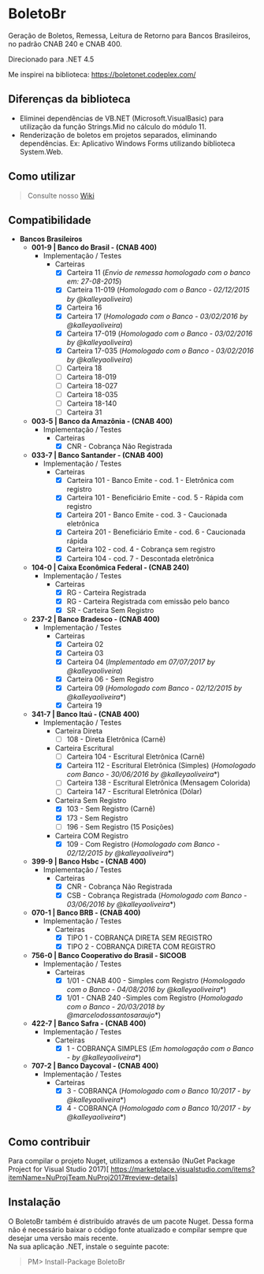 ﻿BoletoBr
==========

Geração de Boletos, Remessa, Leitura de Retorno para Bancos Brasileiros, no padrão CNAB 240 e CNAB 400.

Direcionado para .NET 4.5

Me inspirei na biblioteca: https://boletonet.codeplex.com/

## Diferenças da biblioteca
- Eliminei dependências de VB.NET (Microsoft.VisualBasic) para utilização da função Strings.Mid no cálculo do módulo 11.
- Renderização de boletos em projetos separados, eliminando dependências. Ex: Aplicativo Windows Forms utilizando biblioteca System.Web.

## Como utilizar

> Consulte nosso [Wiki](https://github.com/TimeShareSolucoes/boletobr/wiki)

## Compatibilidade

- <b>Bancos Brasileiros</b>
	- <b>001-9 | Banco do Brasil - (CNAB 400)</b>
		- Implementação / Testes
			- Carteiras
				- [x] Carteira 11 		(*Envio de remessa homologado com o banco em: 27-08-2015*)
				- [x] Carteira 11-019 	(*Homologado com o Banco - 02/12/2015 by @kalleyaoliveira*)
				- [x] Carteira 16
				- [x] Carteira 17		(*Homologado com o Banco - 03/02/2016 by @kalleyaoliveira*)
				- [x] Carteira 17-019 	(*Homologado com o Banco - 03/02/2016 by @kalleyaoliveira*)
				- [x] Carteira 17-035 	(*Homologado com o Banco - 03/02/2016 by @kalleyaoliveira*)
				- [ ] Carteira 18
				- [ ] Carteira 18-019
				- [ ] Carteira 18-027
				- [ ] Carteira 18-035
				- [ ] Carteira 18-140
				- [ ] Carteira 31
	- <b>003-5 | Banco da Amazônia - (CNAB 400)</b>
		- Implementação / Testes
			- Carteiras
				- [x] CNR - Cobrança Não Registrada
	- <b>033-7 | Banco Santander - (CNAB 400)</b>
		- Implementação / Testes
			- Carteiras
				- [x] Carteira 101 - Banco Emite - cod. 1 - Eletrônica com registro
                - [x] Carteira 101 - Beneficiário Emite - cod. 5 - Rápida com registro
                - [x] Carteira 201 - Banco Emite - cod. 3 - Caucionada eletrônica
                - [x] Carteira 201 - Beneficiário Emite - cod. 6 - Caucionada rápida
                - [x] Carteira 102 - cod. 4 - Cobrança sem registro
                - [x] Carteira 104 - cod. 7 - Descontada eletrônica
	- <b>104-0 | Caixa Econômica Federal - (CNAB 240)</b>
		- Implementação / Testes 
			- Carteiras
				- [x] RG - Carteira Registrada 
				- [x] RG - Carteira Registrada com emissão pelo banco 
				- [x] SR - Carteira Sem Registro 
	- <b>237-2 | Banco Bradesco - (CNAB 400)</b>
		- Implementação / Testes
			- Carteiras
				- [x] Carteira 02
				- [x] Carteira 03
				- [x] Carteira 04 (*Implementado em 07/07/2017 by @kalleyaoliveira*)
				- [x] Carteira 06 - Sem Registro
				- [x] Carteira 09 (*Homologado com Banco - 02/12/2015 by @kalleyaoliveira**)
				- [x] Carteira 19
	- <b>341-7 | Banco Itaú - (CNAB 400)</b>
		- Implementação / Testes 
			- Carteira Direta
				- [ ] 108 - Direta Eletrônica (Carnê) 
			- Carteira Escritural
				- [ ] Carteira 104 - Escritural Eletrônica (Carnê)
				- [x] Carteira 112 - Escritural Eletrônica (Simples) (*Homologado com Banco - 30/06/2016 by @kalleyaoliveira**)
				- [ ] Carteira 138 - Escritural Eletrônica (Mensagem Colorida)
				- [ ] Carteira 147 - Escritural Eletrônica (Dólar)
			- Carteira Sem Registro
				- [x] 103 - Sem Registro (Carnê)
				- [x] 173 - Sem Registro
				- [ ] 196 - Sem Registro (15 Posições)
			- Carteira COM Registro
				- [x] 109 - Com Registro (*Homologado com Banco - 02/12/2015 by @kalleyaoliveira**)
	- <b>399-9 | Banco Hsbc - (CNAB 400)</b>
		- Implementação / Testes
			- Carteiras
				- [x] CNR - Cobrança Não Registrada
				- [x] CSB - Cobrança Registrada (*Homologado com Banco - 03/06/2016 by @kalleyaoliveira**)
	- <b>070-1 | Banco BRB - (CNAB 400)</b>
		- Implementação / Testes
			- Carteiras
				- [x] TIPO 1 - COBRANÇA DIRETA SEM REGISTRO				
				- [x] TIPO 2 - COBRANÇA DIRETA COM REGISTRO
	- <b>756-0 | Banco Cooperativo do Brasil - SICOOB</b>
		- Implementação / Testes
			- Carteiras
				- [x] 1/01 - CNAB 400 - Simples com Registro (*Homologado com o Banco - 04/08/2016 by @kalleyaoliveira**)
				- [x] 1/01 - CNAB 240 -Simples com Registro (*Homologado com o Banco - 20/03/2018 by @marcelodossantosaraujo**)
	- <b>422-7 | Banco Safra - (CNAB 400)</b>
		- Implementação / Testes
			- Carteiras
				- [x] 1 - COBRANÇA SIMPLES (*Em homologação com o Banco - by @kalleyaoliveira**)
	- <b>707-2 | Banco Daycoval - (CNAB 400)</b>
		- Implementação / Testes
			- Carteiras
				- [x] 3 - COBRANÇA (*Homologado com o Banco 10/2017 - by @kalleyaoliveira**)
				- [x] 4 - COBRANÇA (*Homologado com o Banco 10/2017 - by @kalleyaoliveira**)
				
## Como contribuir

Para compilar o projeto Nuget, utilizamos a extensão (NuGet Package Project for Visual Studio 2017)[
https://marketplace.visualstudio.com/items?itemName=NuProjTeam.NuProj2017#review-details]

## Instalação
O BoletoBr também é distribuído através de um pacote Nuget. Dessa forma não é necessário baixar o código fonte atualizado e compilar sempre que desejar uma versão mais recente.  
Na sua aplicação .NET, instale o seguinte pacote:  
> PM> Install-Package BoletoBr
